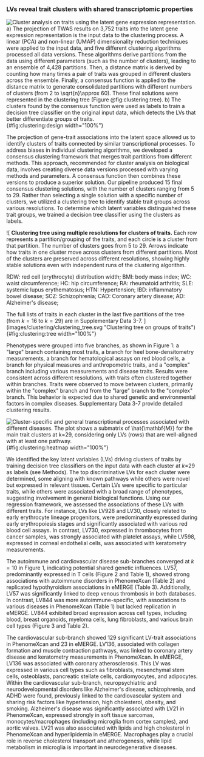 ### LVs reveal trait clusters with shared transcriptomic properties

![
**Cluster analysis on traits using the latent gene expression representation.**
**a)** The projection of TWAS results on 3,752 traits into the latent gene expression representation is the input data to the clustering process.
A linear (PCA) and non-linear (UMAP) dimensionality reduction techniques were applied to the input data, and five different clustering algorithms processed all data versions.
These algorithms derive partitions from the data using different parameters (such as the number of clusters), leading to an ensemble of 4,428 partitions.
Then, a distance matrix is derived by counting how many times a pair of traits was grouped in different clusters across the ensemble.
Finally, a consensus function is applied to the distance matrix to generate consolidated partitions with different numbers of clusters (from 2 to $\sqrt{n}\approx$ 60).
These final solutions were represented in the clustering tree (Figure @fig:clustering:tree).
**b)** The clusters found by the consensus function were used as labels to train a decision tree classifier on the original input data, which detects the LVs that better differentiate groups of traits.
](images/clustering/clustering_design.svg "Cluster analysis on traits"){#fig:clustering:design width="100%"}


The projection of gene-trait associations into the latent space allowed us to identify clusters of traits connected by similar transcriptional processes.
To address biases in individual clustering algorithms, we developed a consensus clustering framework that merges trait partitions from different methods.
This approach, recommended for cluster analysis on biological data, involves creating diverse data versions processed with varying methods and parameters.
A consensus function then combines these versions to produce a superior solution.
Our pipeline produced 15 final consensus clustering solutions, with the number of clusters ranging from 5 to 29.
Rather than selecting a single solution with a specific number of clusters, we utilized a clustering tree to identify stable trait groups across various resolutions.
To determine which latent variables distinguished these trait groups, we trained a decision tree classifier using the clusters as labels.


![
**Clustering tree using multiple resolutions for clusters of traits.**
Each row represents a partition/grouping of the traits, and each circle is a cluster from that partition.
The number of clusters goes from 5 to 29.
Arrows indicate how traits in one cluster move across clusters from different partitions.
Most of the clusters are preserved across different resolutions, showing highly stable solutions even with independent runs of the clustering algorithm.
<!--  -->
RDW: red cell (erythrocyte) distribution width;
BMI: body mass index;
WC: waist circumference;
HC: hip circumference;
RA: rheumatoid arthritis;
SLE: systemic lupus erythematosus;
HTN: Hypertension;
IBD: inflammatory bowel disease;
SCZ: Schizophrenia;
CAD: Coronary artery disease;
AD: Alzheimer's disease;
<!--  -->
The full lists of traits in each cluster in the last five partitions of the tree (from $k=16$ to $k=29$) are in Supplementary Data 3-7.
](images/clustering/clustering_tree.svg "Clustering tree on groups of traits"){#fig:clustering:tree width="100%"}


Phenotypes were grouped into five branches, as shown in Figure 1: a "large" branch containing most traits, a branch for heel bone-densitometry measurements, a branch for hematological assays on red blood cells, a branch for physical measures and anthropometric traits, and a "complex" branch including various measurements and disease traits.
Results were consistent across different resolutions, with traits often clustered together within branches.
Traits were observed to move between clusters, primarily within the "complex" branch and from the "large" branch to the "complex" branch.
This behavior is expected due to shared genetic and environmental factors in complex diseases.
Supplementary Data 3-7 provide detailed clustering results.


![
**Cluster-specific and general transcriptional processes associated with different diseases.**
The plot shows a submatrix of $\hat{\mathbf{M}}$ for the main trait clusters at $k$=29, considering only LVs (rows) that are well-aligned with at least one pathway.
](images/clustering/global_clustermap-plain.svg "Heatmap with gene modules and traits"){#fig:clustering:heatmap width="100%"}


We identified the key latent variables (LVs) driving clusters of traits by training decision tree classifiers on the input data with each cluster at $k$=29 as labels (see Methods).
The top discriminative LVs for each cluster were determined, some aligning with known pathways while others were novel but expressed in relevant tissues.
Certain LVs were specific to particular traits, while others were associated with a broad range of phenotypes, suggesting involvement in general biological functions.
Using our regression framework, we assessed the associations of these LVs with different traits.
For instance, LVs like LV928 and LV30, closely related to early erythrocyte lineage progenitors, were predominantly expressed during early erythropoiesis stages and significantly associated with various red blood cell assays.
In contrast, LV730, expressed in thrombocytes from cancer samples, was strongly associated with platelet assays, while LV598, expressed in corneal endothelial cells, was associated with keratometry measurements.


The autoimmune and cardiovascular disease sub-branches converged at $k=10$ in Figure 1, indicating potential shared genetic influences.
LV57, predominantly expressed in T cells (Figure 2 and Table 1), showed strong associations with autoimmune disorders in PhenomeXcan (Table 2) and replicated hypothyroidism associations in eMERGE (Table 3).
Additionally, LV57 was significantly linked to deep venous thrombosis in both databases.
In contrast, LV844 was more autoimmune-specific, with associations to various diseases in PhenomeXcan (Table 1) but lacked replication in eMERGE.
LV844 exhibited broad expression across cell types, including blood, breast organoids, myeloma cells, lung fibroblasts, and various brain cell types (Figure 3 and Table 2).


The cardiovascular sub-branch showed 129 significant LV-trait associations in PhenomeXcan and 23 in eMERGE.
LV136, associated with collagen formation and muscle contraction pathways, was linked to coronary artery disease and keratometry measurements in PhenomeXcan.
In eMERGE, LV136 was associated with coronary atherosclerosis.
This LV was expressed in various cell types such as fibroblasts, mesenchymal stem cells, osteoblasts, pancreatic stellate cells, cardiomyocytes, and adipocytes.
Within the cardiovascular sub-branch, neuropsychiatric and neurodevelopmental disorders like Alzheimer's disease, schizophrenia, and ADHD were found, previously linked to the cardiovascular system and sharing risk factors like hypertension, high cholesterol, obesity, and smoking.
Alzheimer's disease was significantly associated with LV21 in PhenomeXcan, expressed strongly in soft tissue sarcomas, monocytes/macrophages (including microglia from cortex samples), and aortic valves.
LV21 was also associated with lipids and high cholesterol in PhenomeXcan and hyperlipidemia in eMERGE.
Macrophages play a crucial role in reverse cholesterol transport and atherogenesis, while lipid metabolism in microglia is important in neurodegenerative diseases.
